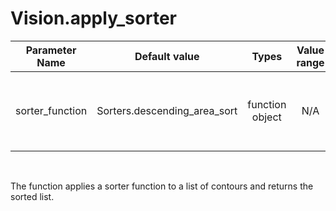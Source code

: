 # Vision.apply_sorter

| Parameter Name | Default value | Types | Value range | Description | 
| :---: | :---: | :---: | :---: | :---: |
| sorter_function | Sorters.descending_area_sort | function object | N/A | Contains the sorting function that needs to be applied. |

</br>

The function applies a sorter function to a list of contours and returns the sorted list.

